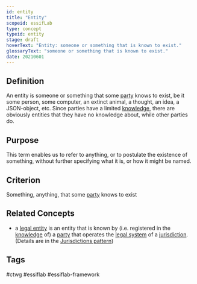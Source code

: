 ```yaml
---
id: entity
title: "Entity"
scopeid: essifLab
type: concept
typeid: entity
stage: draft
hoverText: "Entity: someone or something that is known to exist."
glossaryText: "someone or something that is known to exist."
date: 20210601
---
```


## Definition
An entity is someone or something that some [party](party) knows to exist, be it some person, some computer, an extinct animal, a thought, an idea, a JSON-object, etc. Since parties have a limited [knowledge](knowledge), there are obviously entities that they have no knowledge about, while other parties do.

## Purpose
This term enables us to refer to anything, or to postulate the existence of something, without further specifying what it is, or how it might be named.

## Criterion
Something, anything, that some [party](party) knows to exist

## Related Concepts
- a [legal entity](legal-entity) is an entity that is known by (i.e. registered in the [knowledge](knowledge) of) a [party](party) that operates the [legal system](legal-system) of a [jurisdiction](jurisdiction). (Details are in the [Jurisdictions pattern](pattern-jurisdiction))

## Tags
#ctwg #essiflab #essiflab-framework